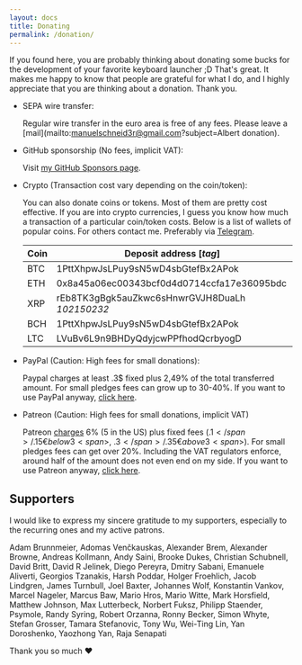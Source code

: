 ```yaml
---
layout: docs
title: Donating
permalink: /donation/
---
```

 
If you found here, you are probably thinking about donating some bucks for the development of your favorite keyboard launcher ;D That's great. It makes me happy to know that people are grateful for what I do, and I highly appreciate that you are thinking about a donation. Thank you.

* SEPA wire transfer:

  Regular wire transfer in the euro area is free of any fees. Please leave a [mail](mailto:manuelschneid3r@gmail.com?subject=Albert donation).

* GitHub sponsorship (No fees, implicit VAT):

  Visit [my GitHub Sponsors page](https://github.com/sponsors/ManuelSchneid3r).

* Crypto (Transaction cost vary depending on the coin/token):

  You can also donate coins or tokens. Most of them are pretty cost effective. If you are into crypto currencies, I guess you know how much a transaction of a particular coin/token costs. Below is a list of wallets of popular coins. For others contact me. Preferably via [Telegram](https://t.me/manuelschneider).

  Coin | Deposit address [*tag*]
  --- | ---
  BTC| 1PttXhpwJsLPuy9sN5wD4sbGtefBx2APok
  ETH| 0x8a45a06ec00343bcf0d4d0714ccfa17e36095bdc
  XRP| rEb8TK3gBgk5auZkwc6sHnwrGVJH8DuaLh *102150232*
  BCH| 1PttXhpwJsLPuy9sN5wD4sbGtefBx2APok
  LTC| LVuBv6L9n9BHDyQdyjcwPPfhodQcrbyogD

* PayPal (Caution: High fees for small donations):

  Paypal charges at least .3$ fixed plus 2,49% of the total transferred amount. For small pledges fees can grow up to 30-40%. If you want to use PayPal anyway, [click here](https://www.paypal.com/cgi-bin/webscr?cmd=_s-xclick&hosted_button_id=W74BQPKPGNSNC).

* Patreon (Caution: High fees for small donations, implicit VAT)

  Patreon [charges](https://support.patreon.com/hc/en-us/articles/360027674431-My-earnings-fees) 6% (5 in the US) plus fixed fees (.1<span>$</span>/.15€ below 3<span>$</span>, .3<span>$</span>/.35€ above 3<span>$</span>). For small pledges fees can get over 20%. Including the VAT regulators enforce, around half of the amount does not even end on my side. If you want to use Patreon anyway, [click here](https://www.patreon.com/bePatron?u=4631163).

## Supporters

I would like to express my sincere gratitude to my supporters, especially to the recurring ones and my active patrons.

Adam Brunnmeier,
Adomas Venčkauskas,
Alexander Brem,
Alexander Browne,
Andreas Kollmann,
Andy Saini,
Brooke Dukes,
Christian Schubnell,
David Britt,
David R Jelinek,
Diego Pereyra,
Dmitry Sabani,
Emanuele Aliverti,
Georgios Tzanakis,
Harsh Poddar,
Holger Froehlich,
Jacob Lindgren,
James Turnbull,
Joel Baxter,
Johannes Wolf,
Konstantin Vankov,
Marcel Nageler,
Marcus Baw,
Mario Hros,
Mario Witte,
Mark Horsfield,
Matthew Johnson,
Max Lutterbeck,
Norbert Fuksz,
Philipp Staender,
Psymole,
Randy Syring,
Robert Orzanna,
Ronny Becker,
Simon Whyte,
Stefan Grosser,
Tamara Stefanovic,
Tony Wu,
Wei-Ting Lin,
Yan Doroshenko,
Yaozhong Yan,
Raja Senapati

Thank you so much ❤️
